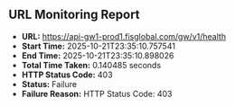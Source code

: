 ## URL Monitoring Report

- **URL:** https://api-gw1-prod1.fisglobal.com/gw/v1/health
- **Start Time:** 2025-10-21T23:35:10.757541
- **End Time:** 2025-10-21T23:35:10.898026
- **Total Time Taken:** 0.140485 seconds
- **HTTP Status Code:** 403
- **Status:** Failure
- **Failure Reason:** HTTP Status Code: 403
